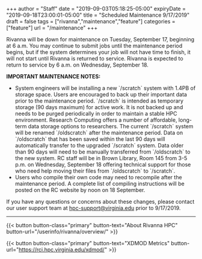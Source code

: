 +++
author = "Staff"
date = "2019-09-03T05:18:25-05:00"
expiryDate = "2019-09-18T23:00:01-05:00"
title = "Scheduled Maintenance 9/17/2019"
draft = false
tags = ["rivanna","maintenance","feature"]
categories = ["feature"]
url = "/maintenance"
+++

<p class=lead>Rivanna will be down for maintenance on Tuesday, September 17, beginning at 6 a.m. You may continue to submit jobs until the maintenance period begins, but if the system determines your job will not have time to finish, it will not start until Rivanna is returned to service. Rivanna is expected to return to service by 6 a.m. on Wednesday, September 18.</p>

**IMPORTANT MAINTENANCE NOTES:**

<ul>
  <li>System engineers will be installing a new `/scratch` system with 1.4PB of storage space. Users are encouraged to back up their important data prior to the maintenance period. `/scratch` is intended as temporary storage (90 days maximum) for active work. It is not backed up and needs to be purged periodically in order to maintain a stable HPC environment. Research Computing offers a number of affordable, long-term data storage options to researchers. The current `/scratch` system will be renamed `/oldscratch` after the maintenance period. Data on `/oldscratch` that has been saved within the last 90 days will automatically transfer to the upgraded `/scratch` system. Data older than 90 days will need to be manually transferred from `/oldscratch` to the new system. RC staff will be in Brown Library, Room 145 from 3-5 p.m. on Wednesday, September 18 offering technical support for those who need help moving their files from `/oldscratch` to `/scratch`.</li>
  <li>Users who compile their own code may need to recompile after the maintenance period. A complete list of compiling instructions will be posted on the RC website by noon on 18 September.</li>
</ul>

If you have any questions or concerns about these changes, please contact our user support team at [hpc-support@virginia.edu](mailto:hpc-support@virginia.edu) prior to 9/17/2019.

- - -

{{< button button-class="primary" button-text="About Rivanna HPC" button-url="/userinfo/rivanna/overview/" >}}

{{< button button-class="primary" button-text="XDMOD Metrics" button-url="https://rci.hpc.virginia.edu/xdmod/" >}}
